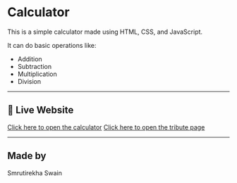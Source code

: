 # Calculator

This is a simple calculator made using HTML, CSS, and JavaScript.

It can do basic operations like:

- Addition
- Subtraction
- Multiplication
- Division

---

## 🔗 Live Website

[Click here to open the calculator](https://smrutirekhaswain06.github.io/calculator/)
[Click here to open the tribute page](https://smrutirekhaswain06.github.io/calculator/tribute.html)

---

## Made by

Smrutirekha Swain
